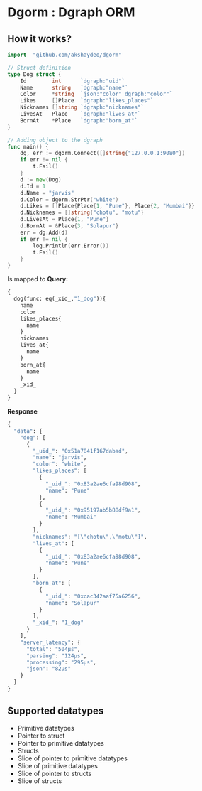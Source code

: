 # Dgorm : Dgraph ORM


## How it works?

```go
import 	"github.com/akshaydeo/dgorm"

// Struct definition
type Dog struct {
	Id        int      `dgraph:"uid"`
	Name      string   `dgraph:"name"`
	Color     *string  `json:"color" dgraph:"color"`
	Likes     []Place  `dgraph:"likes_places"`
	Nicknames []string `dgraph:"nicknames"`
	LivesAt   Place    `dgraph:"lives_at"`
	BornAt    *Place   `dgraph:"born_at"`
}

// Adding object to the dgraph
func main() {
  	dg, err := dgorm.Connect([]string{"127.0.0.1:9080"})
	if err != nil {
		t.Fail()
	}
	d := new(Dog)
	d.Id = 1
	d.Name = "jarvis"
	d.Color = dgorm.StrPtr("white")
	d.Likes = []Place{Place{1, "Pune"}, Place{2, "Mumbai"}}
	d.Nicknames = []string{"chotu", "motu"}
	d.LivesAt = Place{1, "Pune"}
	d.BornAt = &Place{3, "Solapur"}
	err = dg.Add(d)
	if err != nil {
		log.Println(err.Error())
		t.Fail()
	}
}
```

Is mapped to
**Query:**
```graphql
{
  dog(func: eq(_xid_,"1_dog")){
    name
    color
    likes_places{
      name
    }
    nicknames
    lives_at{
      name
    }
    born_at{
      name
    }
    _xid_
  }
}
```
**Response**
```graphql
{
  "data": {
    "dog": [
      {
        "_uid_": "0x51a7841f167dabad",
        "name": "jarvis",
        "color": "white",
        "likes_places": [
          {
            "_uid_": "0x83a2ae6cfa98d908",
            "name": "Pune"
          },
          {
            "_uid_": "0x95197ab5b88df9a1",
            "name": "Mumbai"
          }
        ],
        "nicknames": "[\"chotu\",\"motu\"]",
        "lives_at": [
          {
            "_uid_": "0x83a2ae6cfa98d908",
            "name": "Pune"
          }
        ],
        "born_at": [
          {
            "_uid_": "0xcac342aaf75a6256",
            "name": "Solapur"
          }
        ],
        "_xid_": "1_dog"
      }
    ],
    "server_latency": {
      "total": "504µs",
      "parsing": "124µs",
      "processing": "295µs",
      "json": "82µs"
    }
  }
}
```


## Supported datatypes
- Primitive datatypes
- Pointer to struct
- Pointer to primitive datatypes
- Structs
- Slice of pointer to primitive datatypes
- Slice of primitive datatypes
- Slice of pointer to structs
- Slice of structs
